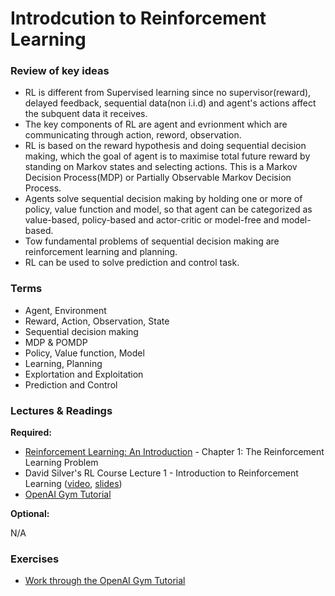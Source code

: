 # Introdcution to Reinforcement Learning

### Review of key ideas
- RL is different from Supervised learning since no supervisor(reward), delayed feedback, sequential data(non i.i.d) and
agent's actions affect the subquent data it receives.
- The key components of RL are agent and evrionment which are communicating through action, reword, observation.
- RL is based on the reward hypothesis and doing sequential decision making,
which the goal of agent is to maximise total future reward by standing on Markov states and selecting actions.
This is a Markov Decision Process(MDP) or Partially Observable Markov Decision Process.
- Agents solve sequential decision making by holding one or more of policy, value function and model, so that agent can be categorized as value-based,
policy-based and actor-critic or model-free and model-based.
- Tow fundamental problems of sequential decision making are reinforcement learning and planning.
- RL can be used to solve prediction and control task.

### Terms
- Agent, Environment
- Reward, Action, Observation, State
- Sequential decision making
- MDP & POMDP
- Policy, Value function, Model
- Learning, Planning
- Explortation and Exploitation
- Prediction and Control

### Lectures & Readings

__Required:__

- [Reinforcement Learning: An Introduction](https://webdocs.cs.ualberta.ca/~sutton/book/bookdraft2016sep.pdf) - Chapter 1: The Reinforcement Learning Problem
- David Silver's RL Course Lecture 1 - Introduction to Reinforcement Learning ([video](https://www.youtube.com/watch?v=2pWv7GOvuf0), [slides](http://www0.cs.ucl.ac.uk/staff/d.silver/web/Teaching_files/intro_RL.pdf))
- [OpenAI Gym Tutorial](https://gym.openai.com/docs)

__Optional:__

N/A


### Exercises

- [Work through the OpenAI Gym Tutorial](https://gym.openai.com/docs)